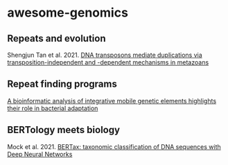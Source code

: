 # awesome-genomics

## Repeats and evolution

Shengjun Tan et al. 2021. [DNA transposons mediate duplications via transposition-independent and -dependent mechanisms in metazoans](https://www.nature.com/articles/s41467-021-24585-9)

## Repeat finding programs

[A bioinformatic analysis of integrative mobile genetic elements highlights their role in bacterial adaptation](https://www.ncbi.nlm.nih.gov/pmc/articles/PMC6952549/)

## BERTology meets biology

Mock et al. 2021. [BERTax: taxonomic classification of DNA sequences with Deep Neural Networks](https://www.biorxiv.org/content/10.1101/2021.07.09.451778v1?rss=1)
